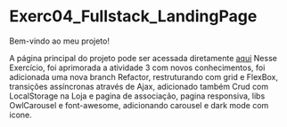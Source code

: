 # Exerc04_Fullstack_LandingPage

Bem-vindo ao meu projeto!

A página principal do projeto pode ser acessada diretamente [aqui](https://mrnicolait.github.io/Exerc03_Fullstack_LandingPage/)
Nesse Exercício, foi aprimorada a atividade 3 com novos conhecimentos, foi adicionada uma nova branch Refactor, restruturando com grid e FlexBox, transições assíncronas através de Ajax, adicionado também Crud com LocalStorage na Loja e pagina de associação, pagina responsiva, libs OwlCarousel e font-awesome, adicionando carousel e dark mode com icone.

